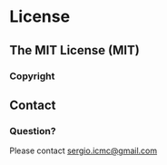 # License

## The MIT License (MIT)

### Copyright  


## Contact

### Question? 

Please contact sergio.icmc@gmail.com

